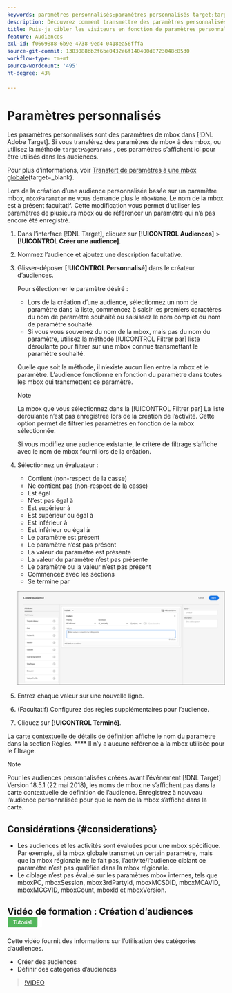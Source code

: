 ```yaml
---
keywords: paramètres personnalisés;paramètres personnalisés target;targetpageparams;ciblage des paramètres mbox
description: Découvrez comment transmettre des paramètres personnalisés à [!DNL Adobe Target] pour une utilisation dans les audiences.
title: Puis-je cibler les visiteurs en fonction de paramètres personnalisés ?
feature: Audiences
exl-id: f0669888-6b9e-4738-9ed4-0418ea56fffa
source-git-commit: 1383088bb2f6be0432e6f140400d8723048c8530
workflow-type: tm+mt
source-wordcount: '495'
ht-degree: 43%

---
```


# Paramètres personnalisés

Les paramètres personnalisés sont des paramètres de mbox dans [!DNL Adobe Target]. Si vous transférez des paramètres de mbox à des mbox, ou utilisez la méthode `targetPageParams` , ces paramètres s’affichent ici pour être utilisés dans les audiences.

Pour plus d’informations, voir [Transfert de paramètres à une mbox globale](https://experienceleague.corp.adobe.com/docs/target-dev/developer/client-side/global-mbox/pass-parameters-to-global-mbox.html){target=_blank}.

Lors de la création d’une audience personnalisée basée sur un paramètre mbox, `mboxParameter` ne vous demande plus le `mboxName`. Le nom de la mbox est à présent facultatif. Cette modification vous permet d’utiliser les paramètres de plusieurs mbox ou de référencer un paramètre qui n’a pas encore été enregistré.

1. Dans l’interface [!DNL Target], cliquez sur **[!UICONTROL Audiences]** > **[!UICONTROL Créer une audience]**.
1. Nommez l’audience et ajoutez une description facultative.
1. Glisser-déposer **[!UICONTROL Personnalisé]** dans le créateur d’audiences.

   Pour sélectionner le paramètre désiré :

   * Lors de la création d’une audience, sélectionnez un nom de paramètre dans la liste, commencez à saisir les premiers caractères du nom de paramètre souhaité ou saisissez le nom complet du nom de paramètre souhaité.
   * Si vous vous souvenez du nom de la mbox, mais pas du nom du paramètre, utilisez la méthode [!UICONTROL Filtrer par] liste déroulante pour filtrer sur une mbox connue transmettant le paramètre souhaité.

   Quelle que soit la méthode, il n’existe aucun lien entre la mbox et le paramètre. L’audience fonctionne en fonction du paramètre dans toutes les mbox qui transmettent ce paramètre.

   >[!NOTE]
   >
   >La mbox que vous sélectionnez dans la [!UICONTROL Filtrer par] La liste déroulante n’est pas enregistrée lors de la création de l’activité. Cette option permet de filtrer les paramètres en fonction de la mbox sélectionnée.

   Si vous modifiez une audience existante, le critère de filtrage s’affiche avec le nom de mbox fourni lors de la création.

1. Sélectionnez un évaluateur :

   * Contient (non-respect de la casse)
   * Ne contient pas (non-respect de la casse)
   * Est égal
   * N’est pas égal à
   * Est supérieur à
   * Est supérieur ou égal à
   * Est inférieur à
   * Est inférieur ou égal à
   * Le paramètre est présent
   * Le paramètre n’est pas présent
   * La valeur du paramètre est présente
   * La valeur du paramètre n’est pas présente
   * Le paramètre ou la valeur n’est pas présent
   * Commencez avec les sections
   * Se termine par

   ![Audience de paramètre personnalisé](assets/custom.png)

1. Entrez chaque valeur sur une nouvelle ligne.
1. (Facultatif) Configurez des règles supplémentaires pour l’audience.
1. Cliquez sur **[!UICONTROL Terminé]**.

La [carte contextuelle de détails de définition](/help/main/c-target/c-audiences/audiences.md#section_11B9C4A777E14D36BA1E925021945780) affiche le nom du paramètre dans la section Règles. **** Il n’y a aucune référence à la mbox utilisée pour le filtrage.

>[!NOTE]
>
>Pour les audiences personnalisées créées avant l’événement [!DNL Target] Version 18.5.1 (22 mai 2018), les noms de mbox ne s’affichent pas dans la carte contextuelle de définition de l’audience. Enregistrez à nouveau l’audience personnalisée pour que le nom de la mbox s’affiche dans la carte.

## Considérations {#considerations}

* Les audiences et les activités sont évaluées pour une mbox spécifique. Par exemple, si la mbox globale transmet un certain paramètre, mais que la mbox régionale ne le fait pas, l’activité/l’audience ciblant ce paramètre n’est pas qualifiée dans la mbox régionale.
* Le ciblage n’est pas évalué sur les paramètres mbox internes, tels que mboxPC, mboxSession, mbox3rdPartyId, mboxMCSDID, mboxMCAVID, mboxMCGVID, mboxCount, mboxId et mboxVersion.

## Vidéo de formation : Création d’audiences ![Badge du tutoriel](/help/main/assets/tutorial.png)

Cette vidéo fournit des informations sur l’utilisation des catégories d’audiences.

* Créer des audiences
* Définir des catégories d’audiences

>[!VIDEO](https://video.tv.adobe.com/v/17392)
